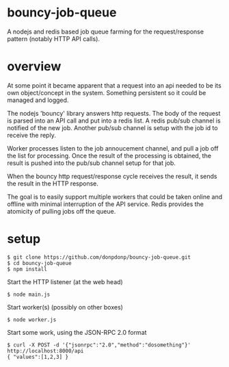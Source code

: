 # bouncy-job-queue

A nodejs and redis based job queue farming for the request/response pattern (notably
HTTP API calls).

# overview

At some point it became apparent that a request into an api needed to be
its own object/concept in the system. Something persistent so it could be
managed and logged.

The nodejs 'bouncy' library answers http requests. The body of the request
is parsed into an API call and put into a redis list. A redis pub/sub channel
is notified of the new job. Another pub/sub channel is setup with the job id
to receive the reply.

Worker processes listen to the job annoucement channel, and pull a job off the
list for processing. Once the result of the processing is obtained, the result
is pushed into the pub/sub channel setup for that job.

When the bouncy http request/response cycle receives the result, it sends
the result in the HTTP response.

The goal is to easily support multiple workers that could be taken online
and offline with minimal interruption of the API service. Redis provides
the atomicity of pulling jobs off the queue.

# setup

```
$ git clone https://github.com/donpdonp/bouncy-job-queue.git
$ cd bouncy-job-queue
$ npm install
```

Start the HTTP listener (at the web head)
```
$ node main.js
```

Start worker(s) (possibly on other boxes)
```
$ node worker.js
```

Start some work, using the JSON-RPC 2.0 format
```
$ curl -X POST -d '{"jsonrpc":"2.0","method":"dosomething"}' http://localhost:8000/api
{ "values":[1,2,3] }
```
